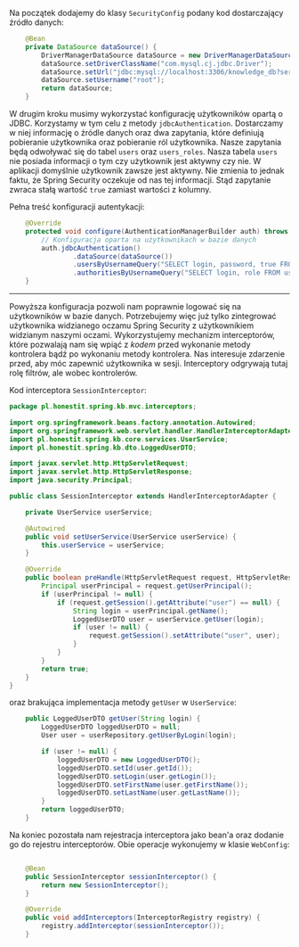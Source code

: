 Na początek dodajemy do klasy `SecurityConfig` podany kod dostarczający źródło danych:

```java
    @Bean
    private DataSource dataSource() {
        DriverManagerDataSource dataSource = new DriverManagerDataSource();
        dataSource.setDriverClassName("com.mysql.cj.jdbc.Driver");
        dataSource.setUrl("jdbc:mysql://localhost:3306/knowledge_db?serverTimezone=UTC");
        dataSource.setUsername("root");
        return dataSource;
    }
```

W drugim kroku musimy wykorzystać konfigurację użytkowników opartą o JDBC. Korzystamy w tym celu z metody `jdbcAuthentication`. Dostarczamy w niej informację o źródle danych oraz dwa zapytania, które definiują pobieranie użytkownika oraz pobieranie ról użytkownika. Nasze zapytania będą odwoływać się do tabel `users` oraz `users_roles`. Nasza tabela `users` nie posiada informacji o tym czy użytkownik jest aktywny czy nie. W aplikacji domyślnie użytkownik zawsze jest aktywny. Nie zmienia to jednak faktu, że Spring Security oczekuje od nas tej informacji. Stąd zapytanie zwraca stałą wartość `true` zamiast wartości z kolumny.

Pełna treść konfiguracji autentykacji:

```java
    @Override
    protected void configure(AuthenticationManagerBuilder auth) throws Exception {
        // Konfiguracja oparta na użytkownikach w bazie danych
        auth.jdbcAuthentication()
                .dataSource(dataSource())
                .usersByUsernameQuery("SELECT login, password, true FROM users WHERE login = ?")
                .authoritiesByUsernameQuery("SELECT login, role FROM users_roles WHERE login = ?");
    }
```

---

Powyższa konfiguracja pozwoli nam poprawnie logować się na użytkowników w bazie danych. Potrzebujemy więc już tylko zintegrować użytkownika widzianego oczamu Spring Security z użytkownikiem widzianym naszymi oczami. Wykorzystujemy mechanizm interceptorów, które pozwalają nam się wpiąć z _kodem_ przed wykonanie metody kontrolera bądź po wykonaniu metody kontrolera. Nas interesuje zdarzenie przed, aby móc zapewnić użytkownika w sesji. Interceptory odgrywają tutaj rolę filtrów, ale wobec kontrolerów.

Kod interceptora `SessionInterceptor`:

```java
package pl.honestit.spring.kb.mvc.interceptors;

import org.springframework.beans.factory.annotation.Autowired;
import org.springframework.web.servlet.handler.HandlerInterceptorAdapter;
import pl.honestit.spring.kb.core.services.UserService;
import pl.honestit.spring.kb.dto.LoggedUserDTO;

import javax.servlet.http.HttpServletRequest;
import javax.servlet.http.HttpServletResponse;
import java.security.Principal;

public class SessionInterceptor extends HandlerInterceptorAdapter {

    private UserService userService;

    @Autowired
    public void setUserService(UserService userService) {
        this.userService = userService;
    }

    @Override
    public boolean preHandle(HttpServletRequest request, HttpServletResponse response, Object handler) throws Exception {
        Principal userPrincipal = request.getUserPrincipal();
        if (userPrincipal != null) {
            if (request.getSession().getAttribute("user") == null) {
                String login = userPrincipal.getName();
                LoggedUserDTO user = userService.getUser(login);
                if (user != null) {
                    request.getSession().setAttribute("user", user);
                }
            }
        }
        return true;
    }
}
```

oraz brakująca implementacja metody `getUser` w `UserService`:

```java
    public LoggedUserDTO getUser(String login) {
        LoggedUserDTO loggedUserDTO = null;
        User user = userRepository.getUserByLogin(login);

        if (user != null) {
            loggedUserDTO = new LoggedUserDTO();
            loggedUserDTO.setId(user.getId());
            loggedUserDTO.setLogin(user.getLogin());
            loggedUserDTO.setFirstName(user.getFirstName());
            loggedUserDTO.setLastName(user.getLastName());
        }
        return loggedUserDTO;
    }
```


Na koniec pozostała nam rejestracja interceptora jako bean'a oraz dodanie go do rejestru interceptorów. Obie operacje wykonujemy w klasie `WebConfig`:

```java

    @Bean
    public SessionInterceptor sessionInterceptor() {
        return new SessionInterceptor();
    }

    @Override
    public void addInterceptors(InterceptorRegistry registry) {
        registry.addInterceptor(sessionInterceptor());
    }
```